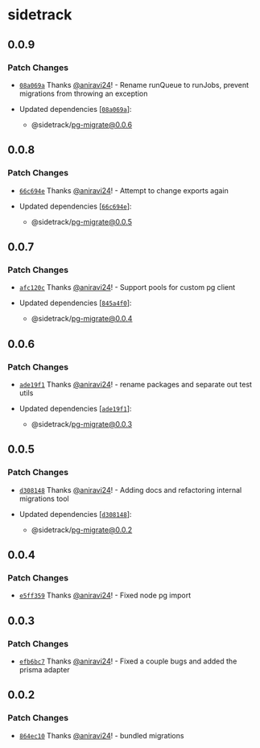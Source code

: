 # sidetrack

## 0.0.9

### Patch Changes

- [`08a069a`](https://github.com/sidetracklabs/sidetrack/commit/08a069a9a7859c5631f6e0eefe43ebeaa8115ca5) Thanks [@aniravi24](https://github.com/aniravi24)! - Rename runQueue to runJobs, prevent migrations from throwing an exception

- Updated dependencies [[`08a069a`](https://github.com/sidetracklabs/sidetrack/commit/08a069a9a7859c5631f6e0eefe43ebeaa8115ca5)]:
  - @sidetrack/pg-migrate@0.0.6

## 0.0.8

### Patch Changes

- [`66c694e`](https://github.com/sidetracklabs/sidetrack/commit/66c694e012c20eda2bc94c35292606d6ed534e1a) Thanks [@aniravi24](https://github.com/aniravi24)! - Attempt to change exports again

- Updated dependencies [[`66c694e`](https://github.com/sidetracklabs/sidetrack/commit/66c694e012c20eda2bc94c35292606d6ed534e1a)]:
  - @sidetrack/pg-migrate@0.0.5

## 0.0.7

### Patch Changes

- [`afc120c`](https://github.com/sidetracklabs/sidetrack/commit/afc120caf97ba523457b659b5be1b71264f65d34) Thanks [@aniravi24](https://github.com/aniravi24)! - Support pools for custom pg client

- Updated dependencies [[`845a4f0`](https://github.com/sidetracklabs/sidetrack/commit/845a4f094b821179cc0ca2dbb9ca0018822a31fd)]:
  - @sidetrack/pg-migrate@0.0.4

## 0.0.6

### Patch Changes

- [`ade19f1`](https://github.com/sidetracklabs/sidetrack/commit/ade19f15716cfb725380a31533ff64913aeabafb) Thanks [@aniravi24](https://github.com/aniravi24)! - rename packages and separate out test utils

- Updated dependencies [[`ade19f1`](https://github.com/sidetracklabs/sidetrack/commit/ade19f15716cfb725380a31533ff64913aeabafb)]:
  - @sidetrack/pg-migrate@0.0.3

## 0.0.5

### Patch Changes

- [`d308148`](https://github.com/sidetracklabs/sidetrack/commit/d3081489dee8504dec403d952a8308652477a233) Thanks [@aniravi24](https://github.com/aniravi24)! - Adding docs and refactoring internal migrations tool

- Updated dependencies [[`d308148`](https://github.com/sidetracklabs/sidetrack/commit/d3081489dee8504dec403d952a8308652477a233)]:
  - @sidetrack/pg-migrate@0.0.2

## 0.0.4

### Patch Changes

- [`e5ff359`](https://github.com/sidetracklabs/sidetrack/commit/e5ff359a0bc945868b3f485e7098b892c2342337) Thanks [@aniravi24](https://github.com/aniravi24)! - Fixed node pg import

## 0.0.3

### Patch Changes

- [`efb6bc7`](https://github.com/sidetracklabs/sidetrack/commit/efb6bc7b399b5b0a58457871272cc820fd70c3bd) Thanks [@aniravi24](https://github.com/aniravi24)! - Fixed a couple bugs and added the prisma adapter

## 0.0.2

### Patch Changes

- [`864ec10`](https://github.com/sidetracklabs/sidetrack/commit/864ec10f750b186f7482647f30c0e9d56f50bd85) Thanks [@aniravi24](https://github.com/aniravi24)! - bundled migrations
